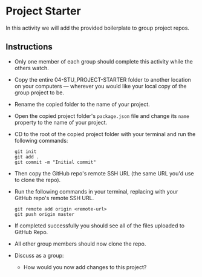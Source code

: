 # Project Starter

In this activity we will add the provided boilerplate to group project repos.

## Instructions

* Only one member of each group should complete this activity while the others watch.

* Copy the entire 04-STU_PROJECT-STARTER folder to another location on your computers &mdash; wherever you would like your local copy of the group project to be.

* Rename the copied folder to the name of your project.

* Open the copied project folder's `package.json` file and change its `name` property to the name of your project.

* CD to the root of the copied project folder with your terminal and run the following commands:

  ```
  git init
  git add .
  git commit -m "Initial commit"
  ```

* Then copy the GitHub repo's remote SSH URL (the same URL you'd use to clone the repo).

* Run the following commands in your terminal, replacing <remote-url> with your GitHub repo's remote SSH URL.

  ```
  git remote add origin <remote-url>
  git push origin master
  ```

* If completed successfully you should see all of the files uploaded to GitHub Repo.

* All other group members should now clone the repo.

* Discuss as a group:

  * How would you now add changes to this project?
